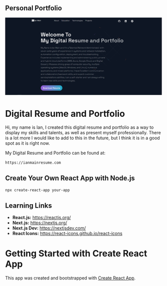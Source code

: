 ## Personal Portfolio

![Portfolio Website](public/images/ResumePortfolio.png)

# Digital Resume and Portfolio
Hi, my name is Ian, I created this digital resume and portfolio as a way to display my skills
and talents, as well as present myself professionally. There is a lot more I would like to add 
to this in the future, but I think it is in a good spot as it is right now.

My Digital Resume and Portfolio can be found at:
```
https://ianmainresume.com
```

## Create Your Own React App with Node.js
```
npx create-react-app your-app
```

## Learning Links
- **React.js:** https://reactjs.org/
- **Next.js:** https://nextjs.org/
- **Next.js Dev:** https://nextjsdev.com/
- **React Icons:** https://react-icons.github.io/react-icons

# Getting Started with Create React App
This app was created and bootstrapped with [Create React App](https://github.com/facebook/create-react-app).

